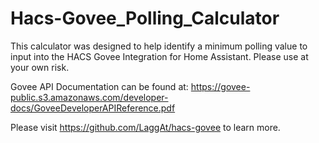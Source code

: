 # Hacs-Govee_Polling_Calculator
This calculator was designed to help identify a minimum polling value to input into the HACS Govee Integration for Home Assistant.  Please use at your own risk. 


Govee API Documentation can be found at: https://govee-public.s3.amazonaws.com/developer-docs/GoveeDeveloperAPIReference.pdf

Please visit https://github.com/LaggAt/hacs-govee to learn more.
